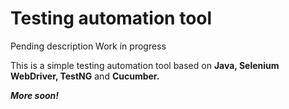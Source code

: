 # Testing automation tool
Pending description
Work in progress

This is a simple testing automation tool based on **Java, Selenium WebDriver, TestNG** and **Cucumber.**

***More soon!***